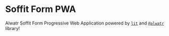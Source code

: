 # Soffit Form PWA

Alwatr Soffit Form Progressive Web Application powered by [`lit`](https://github.com/lit/lit) and [`@alwatr`](https://github.com/AliMD/alwatr) library!
